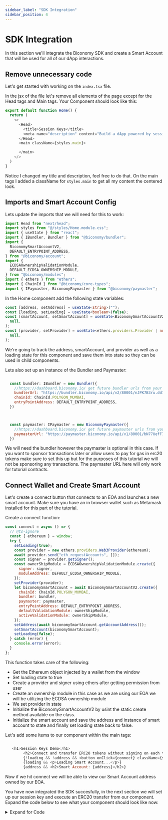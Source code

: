 ```yaml
---
sidebar_label: "SDK Integration"
sidebar_position: 4
---
```


# SDK Integration

In this section we'll integrate the Biconomy SDK and create a Smart Account that will be used for all of our dApp interactions.

## Remove unnecessary code

Let's get started with working on the `index.tsx` file.

In the jsx of the file let's remove all elements of the page except for the Head tags and Main tags. Your Component should look like this:

```typescript
export default function Home() {
  return (
    <>
      <Head>
        <title>Session Keys</title>
        <meta name="description" content="Build a dApp powered by session keys" />
      </Head>
      <main className={styles.main}>

      </main>
    </>
  )
}

```

Notice I changed my title and description, feel free to do that. On the main tags I added a className for `styles.main` to get all my content the centered look.

## Imports and Smart Account Config

Lets update the imports that we will need for this to work:

```javascript
import Head from "next/head";
import styles from "@/styles/Home.module.css";
import { useState } from "react";
import { IBundler, Bundler } from "@biconomy/bundler";
import {
  BiconomySmartAccountV2,
  DEFAULT_ENTRYPOINT_ADDRESS,
} from "@biconomy/account";
import {
  ECDSAOwnershipValidationModule,
  DEFAULT_ECDSA_OWNERSHIP_MODULE,
} from "@biconomy/modules";
import { ethers } from "ethers";
import { ChainId } from "@biconomy/core-types";
import { IPaymaster, BiconomyPaymaster } from "@biconomy/paymaster";
```

In the Home component add the following state variables:

```typescript
const [address, setAddress] = useState<string>("");
const [loading, setLoading] = useState<boolean>(false);
const [smartAccount, setSmartAccount] = useState<BiconomySmartAccountV2 | null>(
  null,
);
const [provider, setProvider] = useState<ethers.providers.Provider | null>(
  null,
);
```

We're going to track the address, smartAccount, and provider as well as a loading state for this component and save them into state so they can be used in child components.

Lets also set up an instance of the Bundler and Paymaster:

```javascript

  const bundler: IBundler = new Bundler({
    //https://dashboard.biconomy.io/ get future bundler urls from your dashboard
    bundlerUrl: "https://bundler.biconomy.io/api/v2/80001/nJPK7B3ru.dd7f7861-190d-41bd-af80-6877f74b8f44",
    chainId: ChainId.POLYGON_MUMBAI,
    entryPointAddress: DEFAULT_ENTRYPOINT_ADDRESS,
  })



  const paymaster: IPaymaster = new BiconomyPaymaster({
    //https://dashboard.biconomy.io/ get future paymaster urls from your dashboard
    paymasterUrl: "https://paymaster.biconomy.io/api/v1/80001/bN77UefF7.145fff89-e5e1-40ec-be11-7549878eb08f"
  })

```

We will need the bundler however the paymaster is optional in this case. If you want to sponsor transactions later or allow users to pay for gas in erc20 tokens make sure to set this up but for the purposes of this tutorial we will not be sponsoring any transactions. The paymaster URL here will only work for tutorial contracts.

## Connect Wallet and Create Smart Account

Let's create a connect button that connects to an EOA and launches a new smart account. Make sure you have an in browser wallet such as Metamask installed for this part of the tutorial.

Create a connect function:

```javascript
const connect = async () => {
  // @ts-ignore
  const { ethereum } = window;
  try {
    setLoading(true);
    const provider = new ethers.providers.Web3Provider(ethereum);
    await provider.send("eth_requestAccounts", []);
    const signer = provider.getSigner();
    const ownerShipModule = ECDSAOwnershipValidationModule.create({
      signer: signer,
      moduleAddress: DEFAULT_ECDSA_OWNERSHIP_MODULE,
    });
    setProvider(provider);
    let biconomySmartAccount = await BiconomySmartAccountV2.create({
      chainId: ChainId.POLYGON_MUMBAI,
      bundler: bundler,
      paymaster: paymaster,
      entryPointAddress: DEFAULT_ENTRYPOINT_ADDRESS,
      defaultValidationModule: ownerShipModule,
      activeValidationModule: ownerShipModule,
    });
    setAddress(await biconomySmartAccount.getAccountAddress());
    setSmartAccount(biconomySmartAccount);
    setLoading(false);
  } catch (error) {
    console.error(error);
  }
};
```

This function takes care of the following:

- Get the Ethereum object injected by a wallet from the window
- Set loading state to true
- Create a provider and signer using ethers after getting permission from user
- Create an ownership module in this case as we are using our EOA we will be utilizing the ECDSA ownership module
- We set provider in state
- Initialize the BiconomySmartAccountV2 by usint the static create method available on the class.
- Initialize the smart account and save the address and instance of smart account to state and finally set loading state back to false.

Let's add some items to our component within the main tags:

```javascript

   <h1>Session Keys Demo</h1>
        <h2>Connect and transfer ERC20 tokens without signing on each transfer</h2>
        {!loading && !address && <button onClick={connect} className={styles.connect}>Connect to Web3</button>}
        {loading && <p>Loading Smart Account...</p>}
        {address && <h2>Smart Account: {address}</h2>}

```

Now if we hit connect we will be able to view our Smart Account address owned by our EOA.

You have now integrated the SDK succesfully, in the next section we will set up our session key and execute an ERC20 transfer from our component. Expand the code below to see what your component should look like now:

<details>
<summary> Expand for Code </summary>

```javascript

import Head from 'next/head'
import styles from '@/styles/Home.module.css'
import { useState } from 'react';
import { IBundler, Bundler } from '@biconomy-devx/bundler'
import { BiconomySmartAccountV2, DEFAULT_ENTRYPOINT_ADDRESS } from "@biconomy-devx/account"
import { ECDSAOwnershipValidationModule, DEFAULT_ECDSA_OWNERSHIP_MODULE } from "@biconomy-devx/modules";
import { ethers  } from 'ethers'
import { ChainId } from "@biconomy-devx/core-types"
import {
  IPaymaster,
  BiconomyPaymaster,
} from '@biconomy-devx/paymaster'



export default function Home() {
  const [address, setAddress] = useState<string>("")
  const [loading, setLoading] = useState<boolean>(false);
  const [smartAccount, setSmartAccount] = useState<BiconomySmartAccountV2 | null>(null);
  const [provider, setProvider] = useState<ethers.providers.Provider | null>(null)

  const bundler: IBundler = new Bundler({
    //https://dashboard.biconomy.io/
    bundlerUrl: "https://bundler.biconomy.io/api/v2/80001/nJPK7B3ru.dd7f7861-190d-41bd-af80-6877f74b8f44",
    chainId: ChainId.POLYGON_MUMBAI,
    entryPointAddress: DEFAULT_ENTRYPOINT_ADDRESS,
  })



  const paymaster: IPaymaster = new BiconomyPaymaster({
    //https://dashboard.biconomy.io/
    paymasterUrl: "https://paymaster.biconomy.io/api/v1/80001/bN77UefF7.145fff89-e5e1-40ec-be11-7549878eb08f"
  })

  const connect = async () => {
    // @ts-ignore
    const { ethereum } = window;
    try {
      setLoading(true)
      const provider = new ethers.providers.Web3Provider(ethereum)
      await provider.send("eth_requestAccounts", []);
      const signer = provider.getSigner();
      const ownerShipModule = ECDSAOwnershipValidationModule.create({
        signer: signer,
        moduleAddress: DEFAULT_ECDSA_OWNERSHIP_MODULE
      })
      setProvider(provider)
      let biconomySmartAccount = await BiconomySmartAccountV2.create({
        chainId: ChainId.POLYGON_MUMBAI,
        bundler: bundler,
        paymaster: paymaster,
        entryPointAddress: DEFAULT_ENTRYPOINT_ADDRESS,
        defaultValidationModule: ownerShipModule,
        activeValidationModule: ownerShipModule
      })
      setAddress( await biconomySmartAccount.getAccountAddress())
      setSmartAccount(biconomySmartAccount)
      setLoading(false)
    } catch (error) {
      console.error(error);
    }
  };

  return (
    <>
      <Head>
        <title>Session Keys</title>
        <meta name="description" content="Build a dApp powered by session keys" />
      </Head>
      <main className={styles.main}>
        <h1>Session Keys Demo</h1>
        <h2>Connect and transfer ERC20 tokens without signing on each transfer</h2>
        {!loading && !address && <button onClick={connect} className={styles.connect}>Connect to Web3</button>}
        {loading && <p>Loading Smart Account...</p>}
        {address && <h2>Smart Account: {address}</h2>}
      </main>
    </>
  )
}


```

</details>
